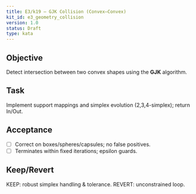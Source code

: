 ```yaml
---
title: E3/k19 — GJK Collision (Convex–Convex)
kit_id: e3_geometry_collision
version: 1.0
status: Draft
type: kata
---
```

## Objective
Detect intersection between two convex shapes using the **GJK** algorithm.
## Task
Implement support mappings and simplex evolution (2,3,4-simplex); return In/Out.
## Acceptance
- [ ] Correct on boxes/spheres/capsules; no false positives.
- [ ] Terminates within fixed iterations; epsilon guards.
## Keep/Revert
KEEP: robust simplex handling & tolerance. REVERT: unconstrained loop.
